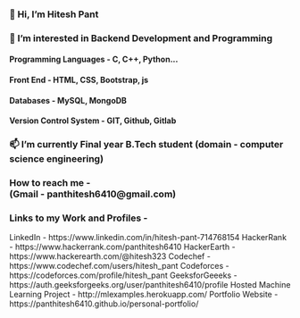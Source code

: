 <html>
  <body>
    <h3>👋 Hi, I’m Hitesh Pant</h3>
    <h3>👀 I’m interested in Backend Development and Programming</h3>
    <h4>Programming Languages - C, C++, Python...</h4>
    <h4>Front End - HTML, CSS, Bootstrap, js</h4>
    <h4>Databases - MySQL, MongoDB</h4>
    <h4>Version Control System - GIT, Github, Gitlab</h4>
    <h3>📫 I’m currently Final year B.Tech student (domain - computer science engineering)</h3>
    <h3>How to reach me - <br><b>(Gmail - panthitesh6410@gmail.com)</b></h3>
    <h3>Links to my Work and Profiles - </h3>
    LinkedIn - https://www.linkedin.com/in/hitesh-pant-714768154
    HackerRank - https://www.hackerrank.com/panthitesh6410
    HackerEarth - https://www.hackerearth.com/@hitesh323
    Codechef - https://www.codechef.com/users/hitesh_pant
    Codeforces - https://codeforces.com/profile/hitesh_pant
    GeeksforGeeeks - https://auth.geeksforgeeks.org/user/panthitesh6410/profile
    Hosted Machine Learning Project - http://mlexamples.herokuapp.com/
    Portfolio Website - https://panthitesh6410.github.io/personal-portfolio/


  </body>
</html>
